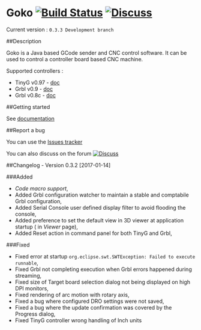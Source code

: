 # Goko [![Build Status](https://travis-ci.org/cncgoko/Goko.svg?branch=master)](https://travis-ci.org/cncgoko/Goko) [![Discuss](https://img.shields.io/badge/goko-discuss-blue.svg)](http://http://discuss.goko.fr/)

Current version  : ```0.3.3 Development branch```

##Description

Goko is a Java based GCode sender and CNC control software. It can be used to control a controller board based CNC machine. 

Supported controllers :
  * TinyG v0.97 - [doc](https://github.com/synthetos/TinyG/wiki)
  * Grbl v0.9 - [doc](https://github.com/grbl/grbl/wiki)
  * Grbl v0.8c - [doc](https://github.com/grbl/grbl/wiki)

##Getting started
 
See [documentation](http://docs.goko.fr/)

##Report a bug

You can use the [Issues tracker](https://github.com/cncgoko/Goko/issues)

You can also discuss on the forum [![Discuss](https://img.shields.io/badge/goko-discuss-blue.svg)](http://http://discuss.goko.fr/)

##Changelog - Version 0.3.2 [2017-01-14]

###Added
 - *Code macro support*,
 - Added Grbl configuration watcher to maintain a stable and comptabile Grbl configuration,
 - Added Serial Console user defined display filter to avoid flooding the console,
 - Added preference to set the default view in 3D viewer at application startup ( in _Viewer_ page),
 - Added Reset action in command panel for both TinyG and Grbl,

###Fixed
 - Fixed error at startup `org.eclipse.swt.SWTException: Failed to execute runnable`,
 - Fixed Grbl not completing execution when Grbl errors happened during streaming,
 - Fixed size of Target board selection dialog not being displayed on high DPI monitors,
 - Fixed rendering of arc motion with rotary axis,
 - Fixed a bug where configured DRO settings were not saved,
 - Fixed a bug where the update confirmation was covered by the Progress dialog,
 - Fixed TinyG controller wrong handling of Inch units

